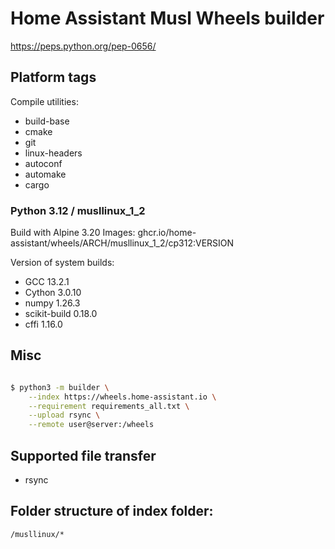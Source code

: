 # Home Assistant Musl Wheels builder

https://peps.python.org/pep-0656/

## Platform tags

Compile utilities:

- build-base
- cmake
- git
- linux-headers
- autoconf
- automake
- cargo

### Python 3.12 / musllinux_1_2

Build with Alpine 3.20
Images: ghcr.io/home-assistant/wheels/ARCH/musllinux_1_2/cp312:VERSION

Version of system builds:

- GCC 13.2.1
- Cython 3.0.10
- numpy 1.26.3
- scikit-build 0.18.0
- cffi 1.16.0


## Misc

```sh

$ python3 -m builder \
    --index https://wheels.home-assistant.io \
    --requirement requirements_all.txt \
    --upload rsync \
    --remote user@server:/wheels
```

## Supported file transfer

- rsync

## Folder structure of index folder:

`/musllinux/*`
